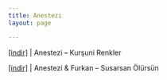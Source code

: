 ```yaml
---
title: Anestezi
layout: page

---
```

<a href="https://cloud.mail.ru/public/a9df8189f9dc/Anestezi%20-%20Kur%C5%9Funi%20Renkler" target="_blank">[indir]</a>   |   Anestezi &#8211; Kurşuni Renkler

<a href="https://cloud.mail.ru/public/48ce32efa457/Anestesi%20%26%20Furkan%20-%20Susarsan%20%C3%96l%C3%BCrs%C3%BCn" target="_blank">[indir]</a>   |   Anestezi & Furkan &#8211; Susarsan Ölürsün